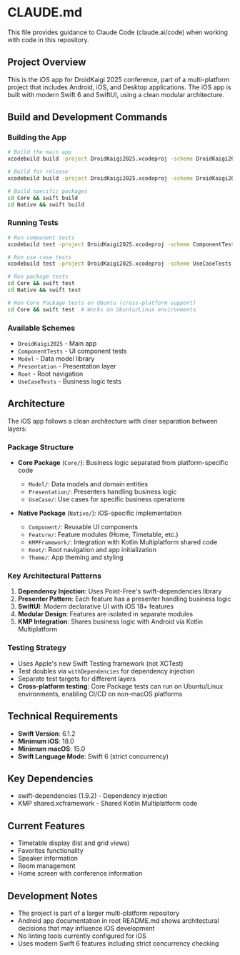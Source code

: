 # CLAUDE.md

This file provides guidance to Claude Code (claude.ai/code) when working with code in this repository.

## Project Overview

This is the iOS app for DroidKaigi 2025 conference, part of a multi-platform project that includes Android, iOS, and Desktop applications. The iOS app is built with modern Swift 6 and SwiftUI, using a clean modular architecture.

## Build and Development Commands

### Building the App
```bash
# Build the main app
xcodebuild build -project DroidKaigi2025.xcodeproj -scheme DroidKaigi2025 -configuration Debug

# Build for release
xcodebuild build -project DroidKaigi2025.xcodeproj -scheme DroidKaigi2025 -configuration Release

# Build specific packages
cd Core && swift build
cd Native && swift build
```

### Running Tests
```bash
# Run component tests
xcodebuild test -project DroidKaigi2025.xcodeproj -scheme ComponentTests -destination 'platform=iOS Simulator,name=iPhone 15 Pro'

# Run use case tests
xcodebuild test -project DroidKaigi2025.xcodeproj -scheme UseCaseTests -destination 'platform=iOS Simulator,name=iPhone 15 Pro'

# Run package tests
cd Core && swift test
cd Native && swift test

# Run Core Package tests on Ubuntu (cross-platform support)
cd Core && swift test  # Works on Ubuntu/Linux environments
```

### Available Schemes
- `DroidKaigi2025` - Main app
- `ComponentTests` - UI component tests
- `Model` - Data model library
- `Presentation` - Presentation layer
- `Root` - Root navigation
- `UseCaseTests` - Business logic tests

## Architecture

The iOS app follows a clean architecture with clear separation between layers:

### Package Structure
- **Core Package** (`Core/`): Business logic separated from platform-specific code
  - `Model/`: Data models and domain entities
  - `Presentation/`: Presenters handling business logic
  - `UseCase/`: Use cases for specific business operations
  
- **Native Package** (`Native/`): iOS-specific implementation
  - `Component/`: Reusable UI components
  - `Feature/`: Feature modules (Home, Timetable, etc.)
  - `KMPFramework/`: Integration with Kotlin Multiplatform shared code
  - `Root/`: Root navigation and app initialization
  - `Theme/`: App theming and styling

### Key Architectural Patterns
1. **Dependency Injection**: Uses Point-Free's swift-dependencies library
2. **Presenter Pattern**: Each feature has a presenter handling business logic
3. **SwiftUI**: Modern declarative UI with iOS 18+ features
4. **Modular Design**: Features are isolated in separate modules
5. **KMP Integration**: Shares business logic with Android via Kotlin Multiplatform

### Testing Strategy
- Uses Apple's new Swift Testing framework (not XCTest)
- Test doubles via `withDependencies` for dependency injection
- Separate test targets for different layers
- **Cross-platform testing**: Core Package tests can run on Ubuntu/Linux environments, enabling CI/CD on non-macOS platforms

## Technical Requirements
- **Swift Version**: 6.1.2
- **Minimum iOS**: 18.0
- **Minimum macOS**: 15.0
- **Swift Language Mode**: Swift 6 (strict concurrency)

## Key Dependencies
- swift-dependencies (1.9.2) - Dependency injection
- KMP shared.xcframework - Shared Kotlin Multiplatform code

## Current Features
- Timetable display (list and grid views)
- Favorites functionality
- Speaker information
- Room management
- Home screen with conference information

## Development Notes
- The project is part of a larger multi-platform repository
- Android app documentation in root README.md shows architectural decisions that may influence iOS development
- No linting tools currently configured for iOS
- Uses modern Swift 6 features including strict concurrency checking